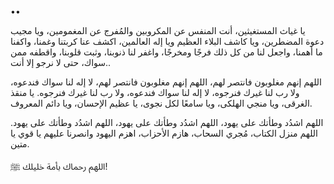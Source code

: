 ••

يا غياث المستغيثين، أنت المنفس عن المكروبين والمُفرج عن المغمومين، ويا مجيب دعوة المضطرين، ويا كاشف البلاء العظيم ويا إله العالمين، اكشف عنا كربتنا وغمنا، واكفنا ما أهمنا، واجعل لنا من كل ذلك فرجًا ومخرجًا، واغفر لنا ذنوبنا، وثبت قلوبنا، واقطفه ممن سواك، حتى لا نرجو إلا أنت..

اللهم إنهم مغلوبون فانتصر لهم، اللهم إنهم مغلوبون فانتصر لهم، لا إله لنا سواك فندعوه، ولا رب لنا غيرك فنرجوه، لا إله لنا سواك فندعوه، ولا رب لنا غيرك فنرجوه.
يا منقذ الغرقى، ويا منجي الهلكى، ويا سامعًا لكل نجوى، يا عظيم الإحسان، ويا دائم المعروف.

اللهم اشدُد وطأتك على يهود، اللهم اشدُد وطأتك على يهود، اللهم اشدُد وطأتك على يهود.
اللهم منزل الكتاب، مُجري السحاب، هازم الأحزاب، اهزم اليهود وانصرنا عليهم يا قوي يا متين.

اللهم رحماك بأمة خليلك ﷺ!
